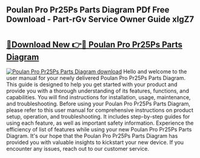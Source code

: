 ## Poulan Pro Pr25Ps Parts Diagram PDf Free Download - Part-rGv Service Owner Guide xlgZ7

# <h2><a href="http://dfsow5g.blite.top/?on=Poulan+Pro+Pr25Ps+Parts+Diagram">🔗Download New 👉🔴 Poulan Pro Pr25Ps Parts Diagram</a></h2>

[![Poulan Pro Pr25Ps Parts Diagram download](https://i.imgur.com/lujVjoI.png)](http://dfsow5g.blite.top/?on=Poulan+Pro+Pr25Ps+Parts+Diagram)
Hello and welcome to the user manual for your newly delivered Poulan Pro Pr25Ps Parts Diagram. This guide is designed to help you get started with your product and provide you with a thorough understanding of its features, functions, and capabilities. You will find instructions for installation, usage, maintenance, and troubleshooting. Before using your Poulan Pro Pr25Ps Parts Diagram, please refer to this user manual for comprehensive instructions on product setup, operation, and troubleshooting. It includes step-by-step guides for using each feature, as well as important safety information. Experience the efficiency of list of features while using your new Poulan Pro Pr25Ps Parts Diagram. It's our hope that the Poulan Pro Pr25Ps Parts Diagram has provided you with valuable insights to kickstart your new device. If you encounter any issues, reach out to our customer service.
